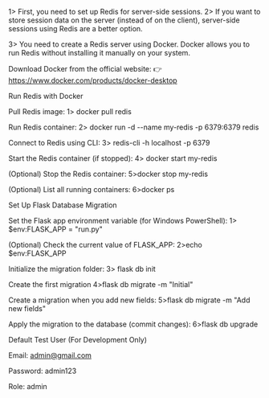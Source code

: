 1> First, you need to set up Redis for server-side sessions.
2> If you want to store session data on the server (instead of on the client), server-side sessions using Redis are a better option.

3> You need to create a Redis server using Docker.
Docker allows you to run Redis without installing it manually on your system.

Download Docker from the official website:
👉 https://www.docker.com/products/docker-desktop



Run Redis with Docker

Pull Redis image: 
1> docker pull redis

Run Redis container:
2> docker run -d --name my-redis -p 6379:6379 redis

Connect to Redis using CLI:
3> redis-cli -h localhost -p 6379

Start the Redis container (if stopped):
4> docker start my-redis

(Optional) Stop the Redis container:
5>docker stop my-redis

(Optional) List all running containers:
6>docker ps


Set Up Flask Database Migration

Set the Flask app environment variable (for Windows PowerShell):
1> $env:FLASK_APP = "run.py"

(Optional) Check the current value of FLASK_APP:
2>echo $env:FLASK_APP

Initialize the migration folder:
3> flask db init

Create the first migration
4>flask db migrate -m "Initial"

Create a migration when you add new fields:
5>flask db migrate -m "Add new fields"

Apply the migration to the database (commit changes):
6>flask db upgrade

Default Test User (For Development Only)

Email: admin@gmail.com

Password: admin123

Role: admin


